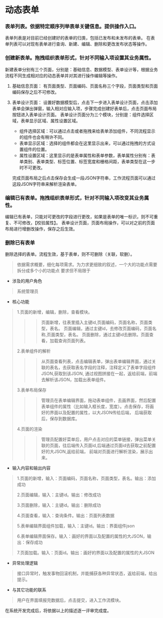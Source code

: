 # 动态表单
### 表单列表。依据特定顺序列举表单关键信息。提供操作入口。
表单列表是对目前已经创建好的表单的归类，包括已发布和未发布的表单。
在表单列表可以对现有表单进行查询、新建、编辑、删除和更改发布状态等操作。

### 创建新表单。拖拽组织表单形式，针对不同输入项设置其业务属性。
新建表单分别有三个页面，分别是：基础信息、数据模型、表单设计等，根据业务流程不同生成相对应的动态表单并对其进行操作编辑等操作。
1. 基础信息页面：
   有页面类型、页面编码、页面名称三个字段，页面类型和页面编码保存之后不可修改。

<!-- 2. 数据模型页面：
   设置好础信息后，点击下一步进入数据模型页面，进来默认为空，点击新增数据表，第一张表为数据主表，分别有数据源名称、数据源标识、数据源主表三个必填字段，数据源主表保存之后不可更改；
   添加完数据主表之后再点击新增数据表，这时添加的是关联表，关联主表默认为数据主表的数据源主表。 -->

3. 表单设计页面：
   设置好数据模型后，点击下一步进入表单设计页面，点击添加表单会弹出弹窗，输入相对应输入项，步骤完成创建好表单后，点击页面布局按钮进入表单设计页面。
   表单设计页面分为三个模块，分别是：组件选择区域，表单显示区域、属性设置区域。
   - 组件选择区域：可以通过点击或者拖拽来给表单添加组件，不同流程显示的组件也会有稍许不同。
   - 表单显示区域：选择的组件都会在这里显示出来，可以通过拖拽的方式设置组件的位置。
   - 属性设置区域：这里显示的是表单属性和表单参数，表单属性分别有：表单类别、表单类型、标签位置、标签宽度和栅格间距，表单类型在这一步时不可更改。

   完成页面布局之后点击保存会生成一段JSON字符串，工作流程页面可以通过这段JSON字符串来解析渲染表单。

### 编辑已有表单。拖拽组织表单形式，针对不同输入项改变其业务属性。
编辑已有表单，只能对可更改的字段进行更改，如果是表单的唯一标识，则不可重复、不可修改，【校验属性】。
表单设计页面，页面布局操作，可以对之前的页面布局进行增删改操作，保存之后生效。

### 删除已有表单
删除选择的表单。流程生效，基于表单，则不可删除（关联，软删）。


> 依据需求概要，细化每项需求。为力求更细致的叙述，一个大的功能点需要拆分成多个小的功能点 要求但不局限于

- 涉及的用户角色 
> 系统管理员

- 核心功能
>1.页面的新增，编辑，删除，查看模块。
>>> 页面新增，往表里插入主键id,页面编码，页面名称，页面类型，表名。
>页面编辑，通过主键id，去修改页面编码，页面名称,页面类型，表名。
>页面删除，通过主键id去删除。页面查看，加载查询页面列表。
>
>2.表单组件的解析
>>> 从页面查看列表，点击编辑表单，弹出表单编辑界面，通过关联的表名，去获取表名字段的注释，注释定义了表单字段组件JSON,获取到该JSON,
> 通过视图拼接在一起，返给前端，前端去解析该JSON，加载出表单组件。
>
>3.表单布局保存
>>>管理员在表单编辑界面，拖动表单组件，去画界面，然后配置表单组件的属性（比如输入框长度，宽度）。点击保存，将画好的界面以及配置的属性，以大JSON传给后端，
>后端获取后，保存到数据库。
>
>4.页面的渲染
>>>管理员配置好菜单后，用户点击对应的菜单链接，弹出菜单关联的页面，往后端传入页面id,后端通过页面id去获取之前配置好的大JSON,返给前端，
>>>前端对页面进行解析渲染，展示出来。

- 输入内容和输出内容
>1.页面的新增，输入：页面编码，页面名称，页面类型，表名。输出：添加成功
>
>2.页面编辑，输入：主键id。输出：修改成功
>
>3.页面删除，输入：主键id。输出：删除成功
>
>4.页面查看，输入：查询条件。输出：页面列表数据
>
>5.表单编辑界面组件加载，输入：主键id。输出：界面组件json
>
>6.表单编辑界面保存。输入：画好的界面以及配置的属性的大JSON，输出：保存成功
>
>7.页面加载。输入：页面id。输出：画好的界面以及配置的属性的大JSON

- 异常处理逻辑
> 接口异常时，触发事物回滚机制，并能捕获各种异常状态，返给前端，给出提示。

- 与其它功能的联系
> 用户在界面填报完数据后，点击提交，进入工作流模块。

在系统开发完成后，将依据以上的描述逐一评审完成度。
